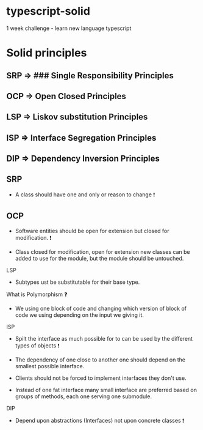 # typescript-solid
1 week challenge - learn new language typescript 

# Solid principles

## SRP => ### Single Responsibility Principles
## OCP => Open Closed Principles
## LSP => Liskov substitution Principles
## ISP => Interface Segregation Principles
## DIP => Dependency Inversion Principles

## SRP

- A class should have one and only or reason to change :exclamation:


## OCP

- Software entities should be open for extension but closed for modification. :exclamation:

- Class closed for modification, open for extension new classes can be added to use for the module, 
  but the module should be untouched.

LSP

- Subtypes ust be substitutable for their base type.

What is Polymorphism :question:

- We using one block of code and changing which version of block of code we using depending on the input we giving it.

ISP

- Spilt the interface as much possible for to can be used by the different types of objects :exclamation:

- The dependency of one close to another one should depend on the smallest possible interface.

- Clients should not be forced to implement interfaces they don't use.

- Instead of one fat interface many small interface are preferred based on groups of methods, each one serving one         submodule.

DIP

- Depend upon abstractions (Interfaces) not upon concrete classes :exclamation:




